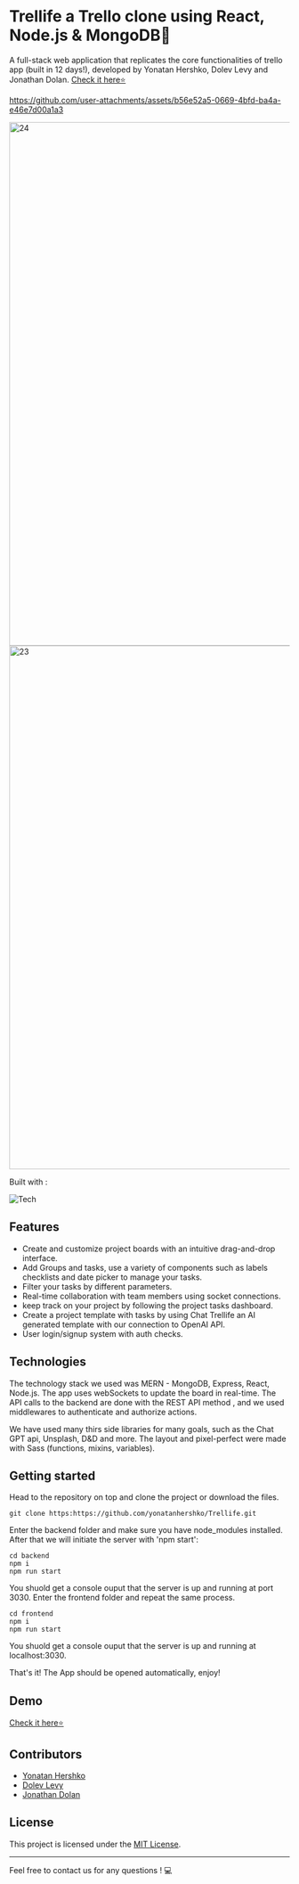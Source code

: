 <h1>Trellife a Trello clone using React, Node.js & MongoDB🌳</h1>

A full-stack web application that replicates the core functionalities of trello app (built in 12 days!), developed by Yonatan Hershko, Dolev Levy and Jonathan Dolan.
[Check it here⭐](https://trellife.onrender.com/)


https://github.com/user-attachments/assets/b56e52a5-0669-4bfd-ba4a-e46e7d00a1a3

<div>
<img width="940" alt="24" src="https://github.com/user-attachments/assets/4f64395b-33bf-4cf0-affa-5fd11d272f19">
<img width="940" alt="23" src="https://github.com/user-attachments/assets/35b2766a-5dd0-4a56-8c56-bf095a949f3f">
</div>

Built with :

![Tech](https://skillicons.dev/icons?i=js,html,css,sass,react,redux,mongodb,nodejs,vite,&perline=10)

## Features

- Create and customize project boards with an intuitive drag-and-drop interface.
- Add Groups and tasks, use a variety of components such as labels checklists and date picker to manage your tasks.
- Filter your tasks by different parameters.
- Real-time collaboration with team members using socket connections.
- keep track on your project by following the project tasks dashboard.
- Create a project template with tasks by using Chat Trellife an AI generated template with our connection to OpenAI API.
- User login/signup system with auth checks.

## Technologies

The technology stack we used was MERN - MongoDB, Express, React, Node.js.
The app uses webSockets to update the board in real-time.
The API calls to the backend are done with the REST API method , and we used middlewares to authenticate and authorize actions.

We have used many thirs side libraries for many goals, such as the Chat GPT api, Unsplash, D&D and more.
The layout and pixel-perfect were made with Sass (functions, mixins, variables). 

## Getting started

Head to the repository on top and clone the project or download the files.

```
git clone https:https://github.com/yonatanhershko/Trellife.git
```

Enter the backend folder and make sure you have node_modules installed. After that we will initiate the server with 'npm start':

```
cd backend
npm i 
npm run start
```

You shuold get a console ouput that the server is up and running at port 3030.
Enter the frontend folder and repeat the same process.

```
cd frontend
npm i 
npm run start
```

You shuold get a console ouput that the server is up and running at localhost:3030.

That's it! The App should be opened automatically, enjoy!


## Demo

[Check it here⭐](https://trellife.onrender.com/)


## Contributors
- [Yonatan Hershko](https://github.com/yonatanhershko)
- [Dolev Levy](https://github.com/Dolevy97)
- [Jonathan Dolan](https://github.com/JonathanDolan1)

## License

This project is licensed under the [MIT License](LICENSE).

---

Feel free to contact us for any questions ! 💻
